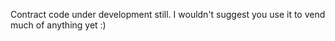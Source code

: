 Contract code under development still. I wouldn't suggest you use it to vend much of anything yet :)
